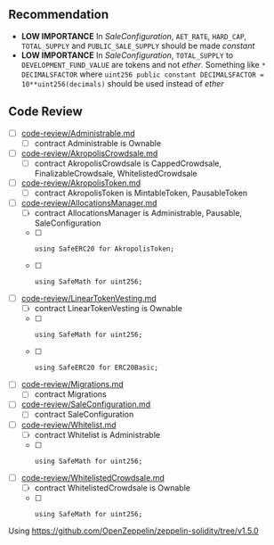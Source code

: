 ## Recommendation

* **LOW IMPORTANCE** In *SaleConfiguration*, `AET_RATE`, `HARD_CAP`, `TOTAL_SUPPLY` and `PUBLIC_SALE_SUPPLY` should be made *constant*
* **LOW IMPORTANCE** In *SaleConfiguration*, `TOTAL_SUPPLY` to `DEVELOPMENT_FUND_VALUE` are tokens and not *ether*. Something like
  `* DECIMALSFACTOR` where `uint256 public constant DECIMALSFACTOR = 10**uint256(decimals)` should be used instead of *ether*

## Code Review

* [ ] [code-review/Administrable.md](code-review/Administrable.md)
  * [ ] contract Administrable is Ownable
* [ ] [code-review/AkropolisCrowdsale.md](code-review/AkropolisCrowdsale.md)
  * [ ] contract AkropolisCrowdsale is CappedCrowdsale, FinalizableCrowdsale, WhitelistedCrowdsale
* [ ] [code-review/AkropolisToken.md](code-review/AkropolisToken.md)
  * [ ] contract AkropolisToken is MintableToken, PausableToken
* [ ] [code-review/AllocationsManager.md](code-review/AllocationsManager.md)
  * [ ] contract AllocationsManager is Administrable, Pausable, SaleConfiguration
  * [ ]     using SafeERC20 for AkropolisToken;
  * [ ]     using SafeMath for uint256;
* [ ] [code-review/LinearTokenVesting.md](code-review/LinearTokenVesting.md)
  * [ ] contract LinearTokenVesting is Ownable
  * [ ]     using SafeMath for uint256;
  * [ ]     using SafeERC20 for ERC20Basic;
* [ ] [code-review/Migrations.md](code-review/Migrations.md)
  * [ ] contract Migrations
* [ ] [code-review/SaleConfiguration.md](code-review/SaleConfiguration.md)
  * [ ] contract SaleConfiguration
* [ ] [code-review/Whitelist.md](code-review/Whitelist.md)
  * [ ] contract Whitelist is Administrable
  * [ ]     using SafeMath for uint256;
* [ ] [code-review/WhitelistedCrowdsale.md](code-review/WhitelistedCrowdsale.md)
  * [ ] contract WhitelistedCrowdsale is Ownable
  * [ ]     using SafeMath for uint256;

Using https://github.com/OpenZeppelin/zeppelin-solidity/tree/v1.5.0